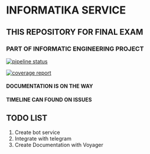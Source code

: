 # INFORMATIKA SERVICE

## THIS REPOSITORY FOR FINAL EXAM

### PART OF INFORMATIC ENGINEERING PROJECT

[![pipeline status](https://gitlab.com/ericksuryadinata/informatika-service/badges/master/pipeline.svg)](https://gitlab.com/ericksuryadinata/informatika-service/commits/master)

[![coverage report](https://gitlab.com/ericksuryadinata/informatika-service/badges/master/coverage.svg)](https://gitlab.com/ericksuryadinata/informatika-service/commits/master)

#### DOCUMENTATION IS ON THE WAY

#### TIMELINE CAN FOUND ON ISSUES

## TODO LIST

1. Create bot service
2. Integrate with telegram
3. Create Documentation with Voyager
